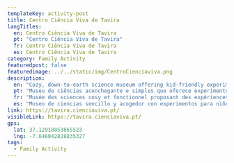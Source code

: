 ```yaml
---
templateKey: activity-post
title: Centro Ciência Viva de Tavira
langTitles:
  en: Centro Ciência Viva de Tavira
  pt: "Centro Ciência Viva de Tavira"
  fr: Centro Ciência Viva de Tavira
  es: Centro Ciência Viva de Tavira
category: Family Activity
featuredpost: false
featuredimage: ../../static/img/CentroCienciaviva.png
description: 
  en: "Cozy, down-to-earth science museum offering kid-friendly experiments & interactive exhibits. Tel. 281 326 231"
  pt: "Museu de ciências aconchegante e simples que oferece experimentos para crianças e exposições interativas. Tel. 281 326 231"
  fr: "Musée des sciences cosy et fonctionnel proposant des expériences adaptées aux enfants et des expositions interactives. Tel. 281 326 231"
  es: "Museo de ciencias sencillo y acogedor con experimentos para niños y exposiciones interactivas. Tel. 281 326 231"
link: https://tavira.cienciaviva.pt/
visibleLink: https://tavira.cienciaviva.pt/
gps:
  lat: 37.12918053865523
  lng: -7.646042828835327
tags:
  - Family Activity
---
```


